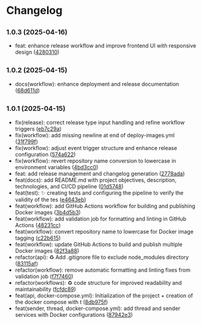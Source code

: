# Changelog

## <small>1.0.3 (2025-04-16)</small>

* feat: enhance release workflow and improve frontend UI with responsive design ([4280310](https://github.com/Pagiestm/Anonymous-forum/commit/4280310))

## <small>1.0.2 (2025-04-15)</small>

* docs(workflow): enhance deployment and release documentation ([68d611d](https://github.com/Pagiestm/Anonymous-forum/commit/68d611d))

## <small>1.0.1 (2025-04-15)</small>

* fix(release): correct release type input handling and refine workflow triggers ([eb7c29a](https://github.com/Pagiestm/Anonymous-forum/commit/eb7c29a))
* fix(workflow): add missing newline at end of deploy-images.yml ([31f799f](https://github.com/Pagiestm/Anonymous-forum/commit/31f799f))
* fix(workflow): adjust event trigger structure and enhance release configuration ([574a622](https://github.com/Pagiestm/Anonymous-forum/commit/574a622))
* fix(workflow): revert repository name conversion to lowercase in environment variables ([4bd3cc0](https://github.com/Pagiestm/Anonymous-forum/commit/4bd3cc0))
* feat: add release management and changelog generation ([2778ada](https://github.com/Pagiestm/Anonymous-forum/commit/2778ada))
* feat(docs): add README.md with project objectives, description, technologies, and CI/CD pipeline ([01d5748](https://github.com/Pagiestm/Anonymous-forum/commit/01d5748))
* feat(test): :sparkles: creating tests and configuring the pipeline to verify the validity of the tes ([e4643eb](https://github.com/Pagiestm/Anonymous-forum/commit/e4643eb))
* feat(workflow): add GitHub Actions workflow for building and publishing Docker images ([3b4d5b3](https://github.com/Pagiestm/Anonymous-forum/commit/3b4d5b3))
* feat(workflow): add validation job for formatting and linting in GitHub Actions ([48231cc](https://github.com/Pagiestm/Anonymous-forum/commit/48231cc))
* feat(workflow): convert repository name to lowercase for Docker image tagging ([c22b615](https://github.com/Pagiestm/Anonymous-forum/commit/c22b615))
* feat(workflow): update GitHub Actions to build and publish multiple Docker images ([82f3a88](https://github.com/Pagiestm/Anonymous-forum/commit/82f3a88))
* refactor(api): :recycle: Add .gitignore file to exclude node_modules directory ([83115af](https://github.com/Pagiestm/Anonymous-forum/commit/83115af))
* refactor(workflow): remove automatic formatting and linting fixes from validation job ([f7f7460](https://github.com/Pagiestm/Anonymous-forum/commit/f7f7460))
* refactor(workflows): :recycle: code structure for improved readability and maintainability ([fcfdc89](https://github.com/Pagiestm/Anonymous-forum/commit/fcfdc89))
* feat(api, docker-compose.yml): Initialization of the project + creation of the docker compose with t ([8db975f](https://github.com/Pagiestm/Anonymous-forum/commit/8db975f))
* feat(sender, thread, docker-compose.yml): add thread and sender services with Docker configurations ([87942e3](https://github.com/Pagiestm/Anonymous-forum/commit/87942e3))
